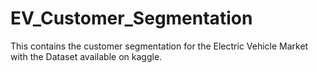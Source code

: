 # EV_Customer_Segmentation
This contains the customer segmentation for the Electric Vehicle Market with the Dataset available on kaggle. 
